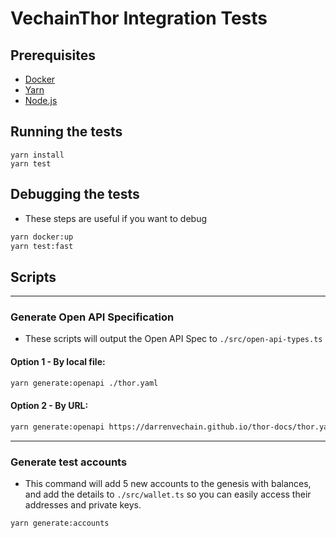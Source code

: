 # VechainThor Integration Tests

## Prerequisites

- [Docker](https://docs.docker.com/install/)
- [Yarn](https://yarnpkg.com/en/docs/install)
- [Node.js](https://nodejs.org/en/download/)

## Running the tests

```shell
yarn install
yarn test
```

## Debugging the tests

- These steps are useful if you want to debug

```bash
yarn docker:up
yarn test:fast
```

## Scripts

---

### Generate Open API Specification

- These scripts will output the Open API Spec to `./src/open-api-types.ts`


#### **Option 1** - By local file:

```bash
yarn generate:openapi ./thor.yaml
```

#### **Option 2** - By URL:

```bash
yarn generate:openapi https://darrenvechain.github.io/thor-docs/thor.yaml
```

---

### Generate test accounts

- This command will add 5 new accounts to the genesis with balances, and add the details to `./src/wallet.ts` so you can
  easily access their addresses and private keys.

```bash
yarn generate:accounts
```
